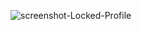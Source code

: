 ![screenshot-Locked-Profile](https://user-images.githubusercontent.com/103949296/200111724-3b5ecefe-3c6e-4653-a87b-e7fa6e6ba62c.png)